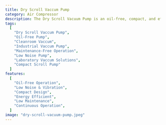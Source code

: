 ```yaml
---
title: Dry Scroll Vaccum Pump
category: Air Compressor
description: The Dry Scroll Vacuum Pump is an oil-free, compact, and efficient solution designed for applications requiring a clean vacuum environment. Utilizing scroll technology, this pump operates without oil contamination, making it ideal for industries such as pharmaceuticals, research laboratories, and semiconductors. It offers quiet, low-vibration performance with minimal maintenance, suitable for continuous operation.
tags:
  [
    "Dry Scroll Vaccum Pump",
    "Oil-Free Pump",
    "Cleanroom Vaccum",
    "Industrial Vaccum Pump",
    "Maintenance-Free Operation",
    "Low Noise Pump",
    "Laboratory Vaccum Solutions",
    "Compact Scroll Pump"
  ]
features:
  [
    "Oil-Free Operation",
    "Low Noise & Vibration",
    "Compact Design",
    "Energy Efficient",
    "Low Maintenance",
    "Continuous Operation",
  ]
image: "dry-scroll-vacuum-pump.jpeg"
---
```


<!-- @format -->
